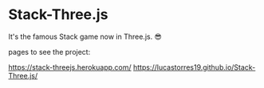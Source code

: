 # Stack-Three.js
  It's the famous Stack game now in Three.js. 😎
  
  pages to see the project:
  
  https://stack-threejs.herokuapp.com/ 
  https://lucastorres19.github.io/Stack-Three.js/
  
 
